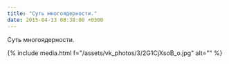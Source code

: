 ```yaml
---
title: "Суть многоядерности."
date: 2015-04-13 08:38:00 +0300
---
```


Суть многоядерности.

{% include media.html f="/assets/vk_photos/3/2G1CjXsoB_o.jpg" alt="" %}
